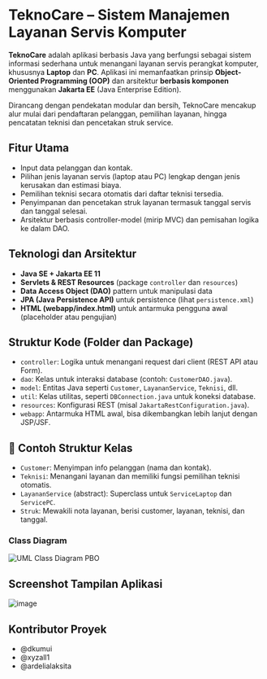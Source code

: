 # **TeknoCare – Sistem Manajemen Layanan Servis Komputer**

**TeknoCare** adalah aplikasi berbasis Java yang berfungsi sebagai sistem informasi sederhana untuk menangani layanan servis perangkat komputer, khususnya **Laptop** dan **PC**. Aplikasi ini memanfaatkan prinsip **Object-Oriented Programming (OOP)** dan arsitektur **berbasis komponen** menggunakan **Jakarta EE** (Java Enterprise Edition).

Dirancang dengan pendekatan modular dan bersih, TeknoCare mencakup alur mulai dari pendaftaran pelanggan, pemilihan layanan, hingga pencatatan teknisi dan pencetakan struk service.

## Fitur Utama

* Input data pelanggan dan kontak.
* Pilihan jenis layanan servis (laptop atau PC) lengkap dengan jenis kerusakan dan estimasi biaya.
* Pemilihan teknisi secara otomatis dari daftar teknisi tersedia.
* Penyimpanan dan pencetakan struk layanan termasuk tanggal servis dan tanggal selesai.
* Arsitektur berbasis controller-model (mirip MVC) dan pemisahan logika ke dalam DAO.

## Teknologi dan Arsitektur

* **Java SE + Jakarta EE 11**
* **Servlets & REST Resources** (package `controller` dan `resources`)
* **Data Access Object (DAO)** pattern untuk manipulasi data
* **JPA (Java Persistence API)** untuk persistence (lihat `persistence.xml`)
* **HTML (webapp/index.html)** untuk antarmuka pengguna awal (placeholder atau pengujian)

## Struktur Kode (Folder dan Package)

* `controller`: Logika untuk menangani request dari client (REST API atau Form).
* `dao`: Kelas untuk interaksi database (contoh: `CustomerDAO.java`).
* `model`: Entitas Java seperti `Customer`, `LayananService`, `Teknisi`, dll.
* `util`: Kelas utilitas, seperti `DBConnection.java` untuk koneksi database.
* `resources`: Konfigurasi REST (misal `JakartaRestConfiguration.java`).
* `webapp`: Antarmuka HTML awal, bisa dikembangkan lebih lanjut dengan JSP/JSF.

## 🧱 Contoh Struktur Kelas

* `Customer`: Menyimpan info pelanggan (nama dan kontak).
* `Teknisi`: Menangani layanan dan memiliki fungsi pemilihan teknisi otomatis.
* `LayananService` (abstract): Superclass untuk `ServiceLaptop` dan `ServicePC`.
* `Struk`: Mewakili nota layanan, berisi customer, layanan, teknisi, dan tanggal.

### Class Diagram

![UML Class Diagram PBO](https://github.com/user-attachments/assets/3f424494-350a-49b0-8852-adef9091b18d)

## Screenshot Tampilan Aplikasi

![image](https://github.com/user-attachments/assets/e4280fcd-26e6-469f-aa7b-fdba7644abef)

## Kontributor Proyek

* @dkumui
* @xyzall1
* @ardelialaksita

